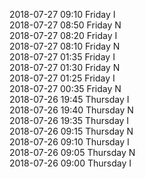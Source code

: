 2018-07-27 09:10 Friday  I  
2018-07-27 08:50 Friday  N  
2018-07-27 08:20 Friday  I  
2018-07-27 08:10 Friday  N  
2018-07-27 01:35 Friday  I  
2018-07-27 01:30 Friday  N  
2018-07-27 01:25 Friday  I  
2018-07-27 00:35 Friday  N  
2018-07-26 19:45 Thursday  I  
2018-07-26 19:40 Thursday  N  
2018-07-26 19:35 Thursday  I  
2018-07-26 09:15 Thursday  N  
2018-07-26 09:10 Thursday  I  
2018-07-26 09:05 Thursday  N  
2018-07-26 09:00 Thursday  I  
